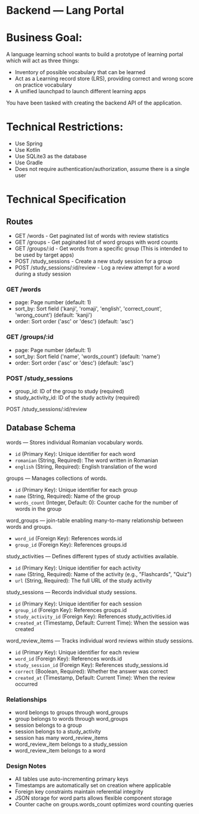# Backend — Lang Portal

# Business Goal: 
A language learning school wants to build a prototype of learning portal which will act as three things:
* Inventory of possible vocabulary that can be learned
* Act as a Learning record store (LRS), providing correct and wrong score on practice vocabulary
* A unified launchpad to launch different learning apps

You have been tasked with creating the backend API of the application.

# Technical Restrictions:
* Use Spring
* Use Kotlin
* Use SQLite3 as the database
* Use Gradle
* Does not require authentication/authorization, assume there is a single user

# Technical Specification

## Routes

* GET /words - Get paginated list of words with review statistics
* GET /groups - Get paginated list of word groups with word counts
* GET /groups/:id - Get words from a specific group (This is intended to be used by target apps)
* POST /study_sessions - Create a new study session for a group
* POST /study_sessions/:id/review - Log a review attempt for a word during a study session

### GET /words
* page: Page number (default: 1)
* sort_by: Sort field ('kanji', 'romaji', 'english', 'correct_count', 'wrong_count') (default: 'kanji')
* order: Sort order ('asc' or 'desc') (default: 'asc')

### GET /groups/:id
* page: Page number (default: 1)
* sort_by: Sort field ('name', 'words_count') (default: 'name')
* order: Sort order ('asc' or 'desc') (default: 'asc')

### POST /study_sessions
* group_id: ID of the group to study (required)
* study_activity_id: ID of the study activity (required)


POST /study_sessions/:id/review

## Database Schema 

words — Stores individual Romanian vocabulary words.
- `id` (Primary Key): Unique identifier for each word
- `romanian` (String, Required): The word written in Romanian
- `english` (String, Required): English translation of the word

groups — Manages collections of words.
- `id` (Primary Key): Unique identifier for each group
- `name` (String, Required): Name of the group
- `words_count` (Integer, Default: 0): Counter cache for the number of words in the group

word_groups — join-table enabling many-to-many relationship between words and groups.
- `word_id` (Foreign Key): References words.id
- `group_id` (Foreign Key): References groups.id

study_activities — Defines different types of study activities available.
- `id` (Primary Key): Unique identifier for each activity
- `name` (String, Required): Name of the activity (e.g., "Flashcards", "Quiz")
- `url` (String, Required): The full URL of the study activity

study_sessions — Records individual study sessions.
- `id` (Primary Key): Unique identifier for each session
- `group_id` (Foreign Key): References groups.id
- `study_activity_id` (Foreign Key): References study_activities.id
- `created_at` (Timestamp, Default: Current Time): When the session was created

word_review_items — Tracks individual word reviews within study sessions.
- `id` (Primary Key): Unique identifier for each review
- `word_id` (Foreign Key): References words.id
- `study_session_id` (Foreign Key): References study_sessions.id
- `correct` (Boolean, Required): Whether the answer was correct
- `created_at` (Timestamp, Default: Current Time): When the review occurred

### Relationships

* word belongs to groups through  word_groups
* group belongs to words through word_groups
* session belongs to a group
* session belongs to a study_activity
* session has many word_review_items
* word_review_item belongs to a study_session
* word_review_item belongs to a word

### Design Notes
* All tables use auto-incrementing primary keys
* Timestamps are automatically set on creation where applicable
* Foreign key constraints maintain referential integrity
* JSON storage for word parts allows flexible component storage
* Counter cache on groups.words_count optimizes word counting queries
